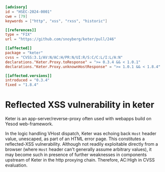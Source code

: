 ```toml
[advisory]
id = "HSEC-2024-0001"
cwe = [79]
keywords = ["http", "xss", "rxss", "historic"]

[[references]]
type = "FIX"
url = "https://github.com/snoyberg/keter/pull/246"

[[affected]]
package = "keter"
cvss = "CVSS:3.1/AV:N/AC:H/PR:N/UI:R/S:C/C:L/I:L/A:N"
declarations."Keter.Proxy.toResponse" = ">= 0.3.4 && < 1.0.1"
declarations."Keter.Proxy.unknownHostResponse" = ">= 1.0.1 && < 1.8.4"

[[affected.versions]]
introduced = "0.3.4"
fixed = "1.8.4"
```

# Reflected XSS vulnerability in keter

Keter is an app-server/reverse-proxy often used with webapps build on Yesod web-framework.

In the logic handling VHost dispatch, Keter was echoing back `Host` header value, unescaped,
as part of an HTML error page. This constitutes a reflected-XSS vulnerability. Although
not readily exploitable directly from a browser (where `Host` header can't generally assume
arbitrary values), it may become such in presence of further weaknesses in components
upstream of Keter in the http proxying chain. Therefore, AC:High in CVSS evaluation.
